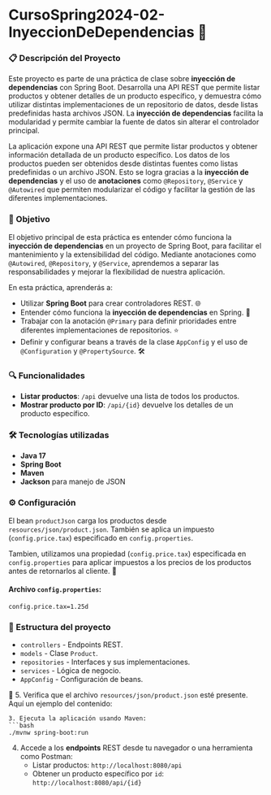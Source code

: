 # CursoSpring2024-02-InyeccionDeDependencias 🚀

### 📋 Descripción del Proyecto
Este proyecto es parte de una práctica de clase sobre **inyección de dependencias** con Spring Boot. Desarrolla una API REST que permite listar productos y obtener detalles de un producto específico, y demuestra cómo utilizar distintas implementaciones de un repositorio de datos, desde listas predefinidas hasta archivos JSON. La **inyección de dependencias** facilita la modularidad y permite cambiar la fuente de datos sin alterar el controlador principal.

La aplicación expone una API REST que permite listar productos y obtener información detallada de un producto específico. Los datos de los productos pueden ser obtenidos desde distintas fuentes como listas predefinidas o un archivo JSON. Esto se logra gracias a la **inyección de dependencias** y el uso de **anotaciones** como `@Repository`, `@Service` y `@Autowired` que permiten modularizar el código y facilitar la gestión de las diferentes implementaciones.

### 🎯 Objetivo
El objetivo principal de esta práctica es entender cómo funciona la **inyección de dependencias** en un proyecto de Spring Boot, para facilitar el mantenimiento y la extensibilidad del código. Mediante anotaciones como `@Autowired`, `@Repository`, y `@Service`, aprendemos a separar las responsabilidades y mejorar la flexibilidad de nuestra aplicación.

En esta práctica, aprenderás a:

- Utilizar **Spring Boot** para crear controladores REST. 🌐
- Entender cómo funciona la **inyección de dependencias** en Spring. 🤖
- Trabajar con la anotación `@Primary` para definir prioridades entre diferentes implementaciones de repositorios. ⭐
- Definir y configurar beans a través de la clase `AppConfig` y el uso de `@Configuration` y `@PropertySource`. 🛠️

### 🔍 Funcionalidades
- **Listar productos**: `/api` devuelve una lista de todos los productos.
- **Mostrar producto por ID**: `/api/{id}` devuelve los detalles de un producto específico.

### 🛠️ Tecnologías utilizadas
- **Java 17**
- **Spring Boot**
- **Maven**
- **Jackson** para manejo de JSON

### ⚙️ Configuración
El bean `productJson` carga los productos desde `resources/json/product.json`. También se aplica un impuesto (`config.price.tax`) especificado en `config.properties`.

Tambien, utilizamos una propiedad (`config.price.tax`) especificada en `config.properties` para aplicar impuestos a los precios de los productos antes de retornarlos al cliente. 💸

#### Archivo `config.properties`:
```
config.price.tax=1.25d
```

### 📂 Estructura del proyecto
- `controllers` - Endpoints REST.
- `models` - Clase `Product`.
- `repositories` - Interfaces y sus implementaciones.
- `services` - Lógica de negocio.
- `AppConfig` - Configuración de beans.


5. Verifica que el archivo `resources/json/product.json` esté presente. Aquí un ejemplo del contenido:
   ```
3. Ejecuta la aplicación usando Maven:
   ```bash
   ./mvnw spring-boot:run
   ```

4. Accede a los **endpoints** REST desde tu navegador o una herramienta como Postman:
   - Listar productos: `http://localhost:8080/api`
   - Obtener un producto específico por `id`: `http://localhost:8080/api/{id}`
